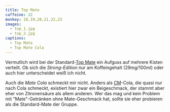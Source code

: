 ```yaml
---
title: Top Mate
caffeine: 22
monkey: 18,19,20,21,22,23
images:
  - top_1.jpg
  - top_2.jpg
captions:
  - Top Mate
  - Top Mate Cola
---
```


Vermutlich wird bei der Standard-[Top Mate](http://top-mate.de/) ein Aufguss auf mehrere Kisten verteilt. Ob sich
	die *Strong-Edition* nur am Koffeingehalt (29mg/100ml) oder auch hier unterscheidet weiß ich nicht.

Auch die *Mate Cola* schmeckt mir nicht. Anders als [CM](/mate/club.html)-Cola, die quasi nur nach Cola schmeckt,
	existiert hier zwar ein Beigeschmack, der stammt aber eher von Zitronensäure als allem anderen. Wer das mag und kein Problem
	mit "Mate"-Getränken ohne Mate-Geschmack hat, sollte sie eher probieren als die Standard-Mate der Gruppe.
